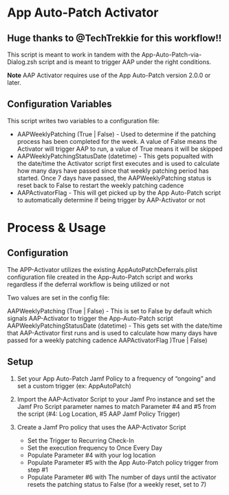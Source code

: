 # App Auto-Patch Activator

## Huge thanks to @TechTrekkie for this workflow!!

This script is meant to work in tandem with the App-Auto-Patch-via-Dialog.zsh script and is meant to trigger AAP under the right conditions. 

**Note** AAP Activator requires use of the App Auto-Patch version 2.0.0 or later. 

## Configuration Variables
This script writes two variables to a configuration file:
* AAPWeeklyPatching (True | False) - Used to determine if the patching process has been completed for the week. A value of False means the Activator will trigger AAP to run, a value of True means it will be skipped
* AAPWeeklyPatchingStatusDate (datetime) - This gets popualted with the date/time the Activator script first executes and is used to calculate how many days have passed since that weekly patching period has started. Once 7 days have passed, the AAPWeeklyPatching status is reset back to False to restart the weekly patching cadence
* AAPActivatorFlag - This will get picked up by the App Auto-Patch script to automatically determine if being trigger by AAP-Activator or not
# Process & Usage
## Configuration
The APP-Activator utilizes the existing AppAutoPatchDeferrals.plist configuration file created in the App-Auto-Patch script and works regardless if the deferral workflow is being utilized or not

Two values are set in the config file:

AAPWeeklyPatching (True | False) - This is set to False by default which signals AAP-Activator to trigger the App-Auto-Patch script
AAPWeeklyPatchingStatusDate (datetime) - This gets set with the date/time that AAP-Activator first runs and is used to calculate how many days have passed for a weekly patching cadence
AAPActivatorFlag )True | False) 

## Setup
1. Set your App Auto-Patch Jamf Policy to a frequency of “ongoing” and set a custom trigger (ex: AppAutoPatch)

2. Import the AAP-Activator Script to your Jamf Pro instance and set the Jamf Pro Script parameter names to match Parameter #4 and #5 from the script (#4: Log Location, #5 AAP Jamf Policy Trigger)

3. Create a Jamf Pro policy that uses the AAP-Activator Script
   * Set the Trigger to Recurring Check-In
   * Set the execution frequency to Once Every Day
   * Populate Parameter #4 with your log location
   * Populate Parameter #5 with the App Auto-Patch policy trigger from step #1
   * Populate Parameter #6 with The number of days until the activator resets the patching status to False (for a weekly reset, set to 7)
